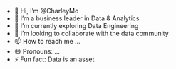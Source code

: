 - 👋 Hi, I’m @CharleyMo
- 👀 I’m a business leader in Data & Analytics 
- 🌱 I’m currently exploring Data Engineering 
- 💞️ I’m looking to collaborate with the data community 
- 📫 How to reach me ...
- 😄 Pronouns: ...
- ⚡ Fun fact: Data is an asset

<!---
CharleyMo/CharleyMo is a ✨ special ✨ repository because its `README.md` (this file) appears on your GitHub profile.
You can click the Preview link to take a look at your changes.
--->
